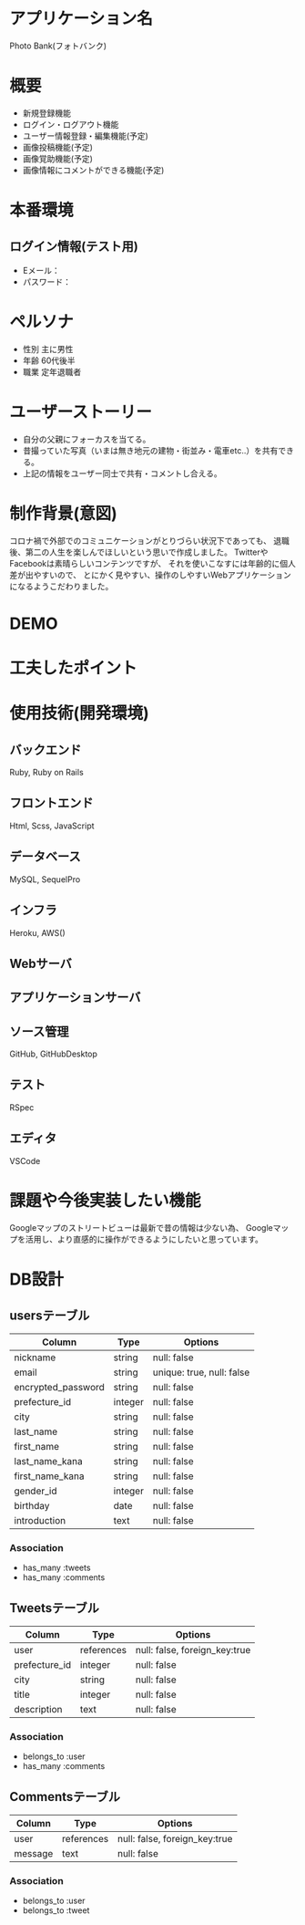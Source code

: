 # アプリケーション名
Photo Bank(フォトバンク)

# 概要
- 新規登録機能
- ログイン・ログアウト機能
- ユーザー情報登録・編集機能(予定)
- 画像投稿機能(予定)
- 画像覚助機能(予定)
- 画像情報にコメントができる機能(予定)

# 本番環境


## ログイン情報(テスト用)
- Eメール：
- パスワード：

# ペルソナ
- 性別 主に男性
- 年齢 60代後半
- 職業 定年退職者

# ユーザーストーリー
- 自分の父親にフォーカスを当てる。
- 昔撮っていた写真（いまは無き地元の建物・街並み・電車etc..）を共有できる。
- 上記の情報をユーザー同士で共有・コメントし合える。

# 制作背景(意図)
コロナ禍で外部でのコミュニケーションがとりづらい状況下であっても、
退職後、第二の人生を楽しんでほしいという思いで作成しました。
TwitterやFacebookは素晴らしいコンテンツですが、
それを使いこなすには年齢的に個人差が出やすいので、
とにかく見やすい、操作のしやすいWebアプリケーションになるようこだわりました。

# DEMO

# 工夫したポイント

# 使用技術(開発環境)

## バックエンド
Ruby, Ruby on Rails

## フロントエンド
Html, Scss, JavaScript

## データベース
MySQL, SequelPro

## インフラ
Heroku, AWS()

## Webサーバ

## アプリケーションサーバ

## ソース管理
GitHub, GitHubDesktop

## テスト
RSpec

## エディタ
VSCode

# 課題や今後実装したい機能
Googleマップのストリートビューは最新で昔の情報は少ない為、
Googleマップを活用し、より直感的に操作ができるようにしたいと思っています。

# DB設計

## usersテーブル

| Column             | Type    | Options                   |
| ------------------ | ------- | ------------------------- |
| nickname           | string  | null: false               |
| email              | string  | unique: true, null: false |
| encrypted_password | string  | null: false               |
| prefecture_id      | integer | null: false               |
| city               | string  | null: false               |
| last_name          | string  | null: false               |
| first_name         | string  | null: false               |
| last_name_kana     | string  | null: false               |
| first_name_kana    | string  | null: false               |
| gender_id          | integer | null: false               |
| birthday           | date    | null: false               |
| introduction       | text    | null: false               |

### Association

- has_many :tweets
- has_many :comments

## Tweetsテーブル

| Column        | Type       | Options                       |
| --------------| ---------- | ----------------------------- |
| user          | references | null: false, foreign_key:true |
| prefecture_id | integer    | null: false                   |
| city          | string     | null: false                   |
| title         | integer    | null: false                   |
| description   | text       | null: false                   |

### Association

- belongs_to :user
- has_many :comments

## Commentsテーブル

| Column  | Type       | Options                       |
| --------| ---------- | ----------------------------- |
| user    | references | null: false, foreign_key:true |
| message | text       | null: false                   |

### Association

- belongs_to :user
- belongs_to :tweet